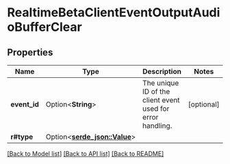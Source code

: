 # RealtimeBetaClientEventOutputAudioBufferClear

## Properties

Name | Type | Description | Notes
------------ | ------------- | ------------- | -------------
**event_id** | Option<**String**> | The unique ID of the client event used for error handling. | [optional]
**r#type** | Option<[**serde_json::Value**](.md)> |  | 

[[Back to Model list]](../README.md#documentation-for-models) [[Back to API list]](../README.md#documentation-for-api-endpoints) [[Back to README]](../README.md)


